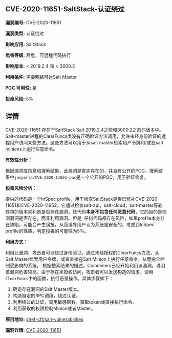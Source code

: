 ## CVE-2020-11651-SaltStack-认证绕过

**漏洞编号:** CVE-2020-11651

**漏洞类型:** 认证绕过

**影响应用:** SaltStack

**危害等级:** 高危，可远程代码执行

**影响版本:** < 2019.2.4 和 < 3000.2

**利用条件:** 需要网络可达Salt Master

**POC 可用性:** 是

**投毒风险:** 5%

## 详情

CVE-2020-11651 存在于SaltStack Salt 2019.2.4之前和3000.2之前的版本中。Salt-master进程的ClearFuncs类没有正确验证方法调用，允许未经身份验证的远程用户访问某些方法。这些方法可以用于从salt master检索用户令牌和/或在salt minions上运行任意命令。

**有效性分析：**

根据漏洞库信息和搜索结果，此漏洞是真实存在的，并且有公开的POC。搜索结果中`jasperla/CVE-2020-11651-poc`是一个公开的POC，用于验证修复。

**投毒风险分析：**

提供的代码是一个InSpec profile，用于检查SaltStack是否已修补CVE-2020-11651和CVE-2020-11652。它通过检查salt-api，salt-cloud，salt-master等软件包的版本来判断是否存在漏洞。该代码**本身不包含任何恶意代码**，它的目的是检测漏洞是否存在，而非利用漏洞。但是, 任何代码都存在风险，如果profile本身存在缺陷，可能会产生误报，从而误导用户认为系统是安全的。考虑到InSpec profile的性质，判定投毒的可能性为5%。

**利用方式：**

利用此漏洞，攻击者可以绕过身份验证，通过未经授权的ClearFuncs方法，从Salt Master检索用户令牌，或者直接在Salt Minion上执行任意命令，从而完全控制受影响的系统。 根据搜索结果的描述，Coinminers已经开始利用该漏洞，说明该漏洞危害较高。由于存在未授权访问，攻击者可以发送构造的请求，调用`ClearFuncs`中的函数，执行恶意操作。具体步骤如下：

1.  确定存在漏洞的Salt Master版本。
2.  构造特定的RPC调用，绕过认证。
3.  利用绕过的认证，调用敏感函数，获取token或直接执行命令。
4.  利用获取的权限控制Minion或者Master。

**项目地址:** [chef-cft/salt-vulnerabilities](https://github.com/chef-cft/salt-vulnerabilities)

**漏洞详情:** [CVE-2020-11651](https://nvd.nist.gov/vuln/detail/CVE-2020-11651)